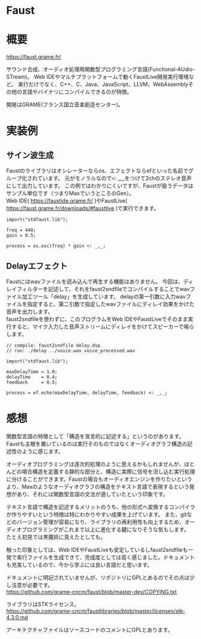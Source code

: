 Faust
===

# 概要

https://faust.grame.fr/

サウンド合成、オーディオ処理用関数型プログラミング言語(Functional-AUdio-STream)。
Web IDEやマルチプラットフォームで動くFaustLive開発実行環境など。
実行だけでなく、C++、C、Java、JavaScript、LLVM、WebAssemblyその他の言語やバイナリにコンパイルできるのが特徴。

開発はGRAME(フランス国立音楽創造センター)。


# 実装例

## サイン波生成

Faustのライブラリはオシレーターならos、エフェクトならefといった名前でグループ化されています。
元がモノラルなので<: _,_をつけて2chのステレオ音声にして出力しています。
この例ではわかりにくいですが、Faustが扱うデータはサンプル単位です（つまりMaxでいうところのGen）。  
Web IDE( https://faustide.grame.fr/ )やFaustLive( https://faust.grame.fr/downloads/#faustlive )で実行できます。

```faust
import("stdfaust.lib");

freq = 440;
gain = 0.5;

process = os.osc(freq) * gain <: _,_;
```

## Delayエフェクト

Faustにはwavファイルを読み込んで再生する機能はありません。
今回は、ディレイフィルターを記述して、それをfaust2sndfileでコンパイルすることでwavファイル加工ツール「delay」を生成しています。
delayの第一引数に入力wavファイルを指定すると、第二引数で指定したwavファイルにディレイ効果をかけた音声を出力します。  
faust2sndfileを使わずに、このプログラムをWeb IDEやFaustLiveでそのまま実行すると、マイク入力した音声ストリームにディレイをかけてスピーカーで鳴らします。

```faust
// compile: faust2sndfile delay.dsp
// run: ./delay ../voice.wav voice_processed.wav

import("stdfaust.lib");

maxDelayTime = 1.0;
delayTime    = 0.4;
feedback     = 0.5;

process = ef.echo(maxDelayTime, delayTime, feedback) <: _,_;
```


# 感想

関数型言語の特徴として「構造を宣言的に記述する」というのがあります。
Faustも主眼を置いているのは実行そのものではなくオーディオグラフ構造の記述性のように感じます。

オーディオプログラミングは逐次的処理のように思えるかもしれませんが、ほとんどの場合構造を定義する静的な部分と、構造に実際に信号を流し込む実行処理に分けることができます。Faustの場合もオーディオエンジンを作りたいというより、Maxのようなオーディオグラフの構造をテキスト言語で表現するという発想があり、それには関数型言語の文法が適していたという印象です。

テキスト言語で構造を記述するメリットのうち、他の形式へ変換するコンパイラが作りやすいという特徴は特にわかりやすい成果を上げています。
また、gitなどのバージョン管理が容易になり、ライブラリの再利用性も向上するため、オーディオプログラミングがこれまで以上に進化する鍵になりそうな気もします。  
たとえ初見では黒魔術に見えたとしても。

触った印象としては、Web IDEやFaustLiveも安定しているしfaust2sndfileも一発で実行ファイルを生成できて、完成度としては高く感じました。ドキュメントも充実しているので、今から学ぶには良い言語だと思います。

ドキュメントに明記されていませんが、リポジトリにGPLとあるのでその点は少し注意が必要です。  
https://github.com/grame-cncm/faust/blob/master-dev/COPYING.txt

ライブラリはSTKライセンス。  
https://github.com/grame-cncm/faustlibraries/blob/master/licenses/stk-4.3.0.md

アーキテクチャファイルはソースコードのコメントにGPLとあります。
